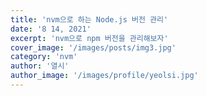 ```yaml
---
title: 'nvm으로 하는 Node.js 버전 관리'
date: '8 14, 2021'
excerpt: 'nvm으로 npm 버전을 관리해보자'
cover_image: '/images/posts/img3.jpg'
category: 'nvm'
author: '열시'
author_image: '/images/profile/yeolsi.jpg'
---
```

